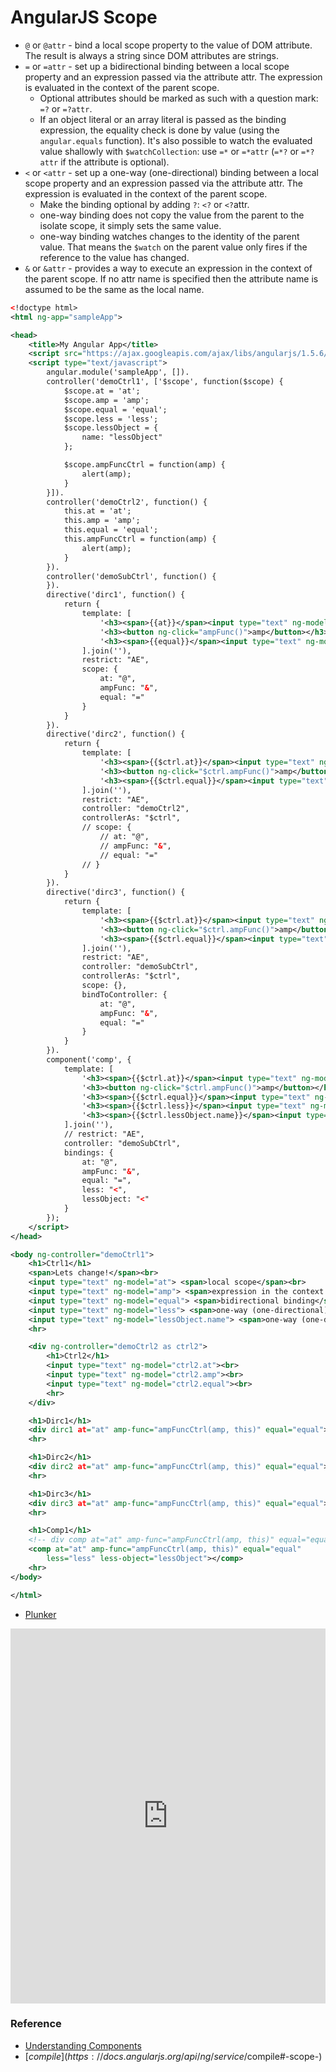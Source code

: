 # AngularJS Scope

* ``@`` or ``@attr`` - bind a local scope property to the value of DOM attribute. The result is always a string since DOM attributes are strings.
* ``=`` or ``=attr`` - set up a bidirectional binding between a local scope property and an expression passed via the attribute attr. The expression is evaluated in the context of the parent scope.
	* Optional attributes should be marked as such with a question mark: ``=?`` or ``=?attr``.
	* If an object literal or an array literal is passed as the binding expression, the equality check is done by value (using the ``angular.equals`` function). It's also possible to watch the evaluated value shallowly with ``$watchCollection``: use ``=*`` or ``=*attr`` (``=*?`` or ``=*?attr`` if the attribute is optional).
* ``<`` or ``<attr`` - set up a one-way (one-directional) binding between a local scope property and an expression passed via the attribute attr. The expression is evaluated in the context of the parent scope.
	* Make the binding optional by adding ``?``: ``<?`` or ``<?``attr.
	* one-way binding does not copy the value from the parent to the isolate scope, it simply sets the same value.
	* one-way binding watches changes to the identity of the parent value. That means the ``$watch`` on the parent value only fires if the reference to the value has changed.
* ``&`` or ``&attr`` - provides a way to execute an expression in the context of the parent scope. If no attr name is specified then the attribute name is assumed to be the same as the local name.

```xml
<!doctype html>
<html ng-app="sampleApp">

<head>
    <title>My Angular App</title>
    <script src="https://ajax.googleapis.com/ajax/libs/angularjs/1.5.6/angular.min.js"></script>
    <script type="text/javascript">
        angular.module('sampleApp', []).
        controller('demoCtrl1', ['$scope', function($scope) {
            $scope.at = 'at';
            $scope.amp = 'amp';
            $scope.equal = 'equal';
            $scope.less = 'less';
            $scope.lessObject = {
                name: "lessObject"
            };

            $scope.ampFuncCtrl = function(amp) {
                alert(amp);
            }
        }]).
        controller('demoCtrl2', function() {
            this.at = 'at';
            this.amp = 'amp';
            this.equal = 'equal';
            this.ampFuncCtrl = function(amp) {
                alert(amp);
            }
        }).
        controller('demoSubCtrl', function() {
        }).
        directive('dirc1', function() {
            return {
                template: [
                    '<h3><span>{{at}}</span><input type="text" ng-model="at"></h3>',
                    '<h3><button ng-click="ampFunc()">amp</button></h3>',
                    '<h3><span>{{equal}}</span><input type="text" ng-model="equal"></h3>'
                ].join(''),
                restrict: "AE",
                scope: {
                    at: "@",
                    ampFunc: "&",
                    equal: "="
                }
            }
        }).
        directive('dirc2', function() {
            return {
                template: [
                    '<h3><span>{{$ctrl.at}}</span><input type="text" ng-model="$ctrl.at"></h3>',
                    '<h3><button ng-click="$ctrl.ampFunc()">amp</button></h3>',
                    '<h3><span>{{$ctrl.equal}}</span><input type="text" ng-model="$ctrl.equal"></h3>'
                ].join(''),
                restrict: "AE",
                controller: "demoCtrl2",
                controllerAs: "$ctrl",
                // scope: {
                    // at: "@",
                    // ampFunc: "&",
                    // equal: "="
                // }
            }
        }).
        directive('dirc3', function() {
            return {
                template: [
                    '<h3><span>{{$ctrl.at}}</span><input type="text" ng-model="$ctrl.at"></h3>',
                    '<h3><button ng-click="$ctrl.ampFunc()">amp</button></h3>',
                    '<h3><span>{{$ctrl.equal}}</span><input type="text" ng-model="$ctrl.equal"></h3>'
                ].join(''),
                restrict: "AE",
                controller: "demoSubCtrl",
                controllerAs: "$ctrl",
                scope: {},
                bindToController: {
                    at: "@",
                    ampFunc: "&",
                    equal: "="
                }
            }
        }).
        component('comp', {
            template: [
                '<h3><span>{{$ctrl.at}}</span><input type="text" ng-model="$ctrl.at"></h3>',
                '<h3><button ng-click="$ctrl.ampFunc()">amp</button></h3>',
                '<h3><span>{{$ctrl.equal}}</span><input type="text" ng-model="$ctrl.equal"></h3>',
                '<h3><span>{{$ctrl.less}}</span><input type="text" ng-model="$ctrl.less"></h3>',
                '<h3><span>{{$ctrl.lessObject.name}}</span><input type="text" ng-model="$ctrl.lessObject.name"></h3>'
            ].join(''),
            // restrict: "AE",
            controller: "demoSubCtrl",
            bindings: {
                at: "@",
                ampFunc: "&",
                equal: "=",
                less: "<",
                lessObject: "<"
            }
        });
    </script>
</head>

<body ng-controller="demoCtrl1">
    <h1>Ctrl1</h1>
    <span>Lets change!</span><br>
    <input type="text" ng-model="at"> <span>local scope</span><br>
    <input type="text" ng-model="amp"> <span>expression in the context of the parent scope</span><br>
    <input type="text" ng-model="equal"> <span>bidirectional binding</span><br>
    <input type="text" ng-model="less"> <span>one-way (one-directional) binding</span><br>
    <input type="text" ng-model="lessObject.name"> <span>one-way (one-directional) binding(by object)</span><br>
    <hr>

    <div ng-controller="demoCtrl2 as ctrl2">
        <h1>Ctrl2</h1>
        <input type="text" ng-model="ctrl2.at"><br>
        <input type="text" ng-model="ctrl2.amp"><br>
        <input type="text" ng-model="ctrl2.equal"><br>
        <hr>
    </div>

    <h1>Dirc1</h1>
    <div dirc1 at="at" amp-func="ampFuncCtrl(amp, this)" equal="equal"></div>
    <hr>

    <h1>Dirc2</h1>
    <div dirc2 at="at" amp-func="ampFuncCtrl(amp, this)" equal="equal"></div>
    <hr>

    <h1>Dirc3</h1>
    <div dirc3 at="at" amp-func="ampFuncCtrl(amp, this)" equal="equal"></div>
    <hr>

    <h1>Comp1</h1>
    <!-- div comp at="at" amp-func="ampFuncCtrl(amp, this)" equal="equal" --></div>
    <comp at="at" amp-func="ampFuncCtrl(amp, this)" equal="equal"
        less="less" less-object="lessObject"></comp>
    <hr>
</body>

</html>
```

* [Plunker](https://embed.plnkr.co/QSa8fBwvdQD7Y8cPUTE8/)

<iframe style="width: 100%; height: 600px" src="https://embed.plnkr.co/QSa8fBwvdQD7Y8cPUTE8" frameborder="0" allowfullscren="allowfullscren"></iframe>


### Reference

* [Understanding Components](https://docs.angularjs.org/guide/component)
* [$compile](https://docs.angularjs.org/api/ng/service/$compile#-scope-)
